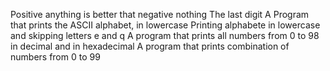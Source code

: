 Positive anything is better that negative nothing
The last digit
A Program that prints the ASCII alphabet, in lowercase
Printing alphabete in lowercase and skipping letters e and q
A program that prints all numbers from 0 to 98 in decimal and in hexadecimal
A program that prints combination of numbers from 0 to 99

